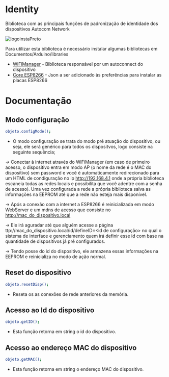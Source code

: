 # Identity
Biblioteca com as principais funções de padronização de identidade dos dispositivos Autocom Network

![logoinstaPreto](https://user-images.githubusercontent.com/37492251/96631249-72a61180-12ec-11eb-9e36-5902f3db2d9c.png)

Para utilizar esta biblioteca é necessário instalar algumas bibliotecas em Documentos/Arduino/libraries
 * [WiFiManager] - Biblioteca responsável por um autoconnect do dispositivo
 * [Core ESP8266] - Json a ser adicionado às preferências para instalar as placas ESP8266
 
 [WiFiManager]: <https://github.com/tzapu/WiFiManager.git>
 [Core ESP8266]: <https://arduino.esp8266.com/stable/package_esp8266com_index.json>
 
 # Documentação
 

## Modo configuração

 ```sh
objeto.configMode();
```

- O modo configuração se trata do modo pré atuação do dispositivo, ou seja, ele será genérico para todos os dispositvos, logo consiste na seguinte sequência;

-> Conectar à internet através do WiFiManager (em caso de primeiro acesso, o dispositivo entra em modo AP (o nome da rede é o MAC do dispositivo) sem password e você é automaticamente redirecionado para um HTML de condiguração no ip http://192.168.4.1 onde a própria biblioteca escaneia todas as redes locais e possibilita que você adentre com a senha de acesso). Uma vez configurada a rede a própria biblioteca salva as informações na EEPROM até que a rede não esteja mais disponível.

-> Após a conexão com a internet a ESP8266 é reinicializada em modo WebServer e um mdns de acesso que consiste no http://mac_do_dispositivo.local

-> Ele irá aguradar até que alguém acesse a página ttp://mac_do_dispositivo.local/id/defineID=<id de configuração> no qual o sistema de interface e gerenciamento quem irá definir esse id com base na quantidade de dispositivos já pré configurados.

-> Tendo posse do id do dispositivo, ele armazena essas informações na EEPROM e reinicializa no modo de ação normal.


## Reset do dispositivo

```sh
objeto.resetDisp();
```

- Reseta os as conexões de rede anteriores da memória.

## Acesso ao Id do dispositivo

```sh
objeto.getID();
```

- Esta função retorna em string o id do dispositivo.

## Acesso ao endereço MAC do dispositivo

```sh
objeto.getMAC();
```

- Esta função retorna em string o endereço MAC do dispositivo.